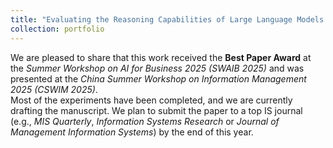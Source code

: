 ```yaml
---
title: "Evaluating the Reasoning Capabilities of Large Language Models in Chinese-language Contexts"
collection: portfolio
---
```



We are pleased to share that this work received the **Best Paper Award** at the *Summer Workshop on AI for Business 2025 (SWAIB 2025)* and was presented at the *China Summer Workshop on Information Management 2025 (CSWIM 2025)*.  
Most of the experiments have been completed, and we are currently drafting the manuscript. We plan to submit the paper to a top IS journal (e.g., *MIS Quarterly*,  *Information Systems Research* or *Journal of Management Information Systems*) by the end of this year.
